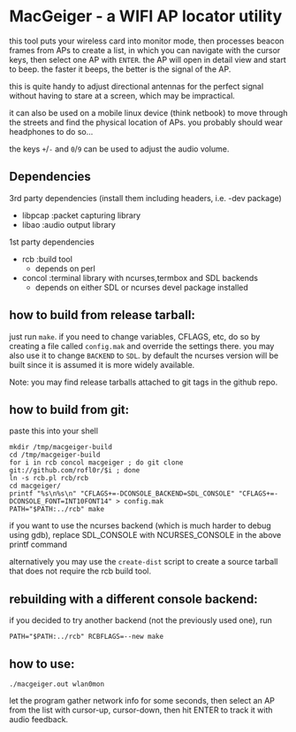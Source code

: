 MacGeiger - a WIFI AP locator utility
=====================================

this tool puts your wireless card into monitor mode, then processes beacon
frames from APs to create a list, in which you can navigate with the cursor
keys, then select one AP with `ENTER`. the AP will open in detail view and
start to beep. the faster it beeps, the better is the signal of the AP.

this is quite handy to adjust directional antennas for the perfect signal
without having to stare at a screen, which may be impractical.

it can also be used on a mobile linux device (think netbook) to move through
the streets and find the physical location of APs. you probably should wear
headphones to do so...

the keys `+`/`-` and `0`/`9` can be used to adjust the audio volume.

Dependencies
------------

3rd party dependencies (install them including headers, i.e. -dev package)
- libpcap :packet capturing library
- libao   :audio output library

1st party dependencies
- rcb     :build tool
  - depends on perl
- concol  :terminal library with ncurses,termbox and SDL backends
  - depends on either SDL or ncurses devel package installed

how to build from release tarball:
----------------------------------

just run `make`. if you need to change variables, CFLAGS, etc, do so by
creating a file called `config.mak` and override the settings there.
you may also use it to change `BACKEND` to `SDL`.
by default the ncurses version will be built since it is assumed it is more
widely available.

Note: you may find release tarballs attached to git tags in the github repo.

how to build from git:
----------------------

paste this into your shell

    mkdir /tmp/macgeiger-build
    cd /tmp/macgeiger-build
    for i in rcb concol macgeiger ; do git clone git://github.com/rofl0r/$i ; done
    ln -s rcb.pl rcb/rcb
    cd macgeiger/
    printf "%s\n%s\n" "CFLAGS+=-DCONSOLE_BACKEND=SDL_CONSOLE" "CFLAGS+=-DCONSOLE_FONT=INT10FONT14" > config.mak
    PATH="$PATH:../rcb" make

if you want to use the ncurses backend (which is much harder to debug using gdb),
replace SDL_CONSOLE with NCURSES_CONSOLE in the above printf command

alternatively you may use the `create-dist` script to create a source tarball
that does not require the rcb build tool.

rebuilding with a different console backend:
-------------------------------------------
if you decided to try another backend (not the previously used one), run

    PATH="$PATH:../rcb" RCBFLAGS=--new make

how to use:
-----------

    ./macgeiger.out wlan0mon

let the program gather network info for some seconds, then select an AP from the list
with cursor-up, cursor-down, then hit ENTER to track it with audio feedback.

